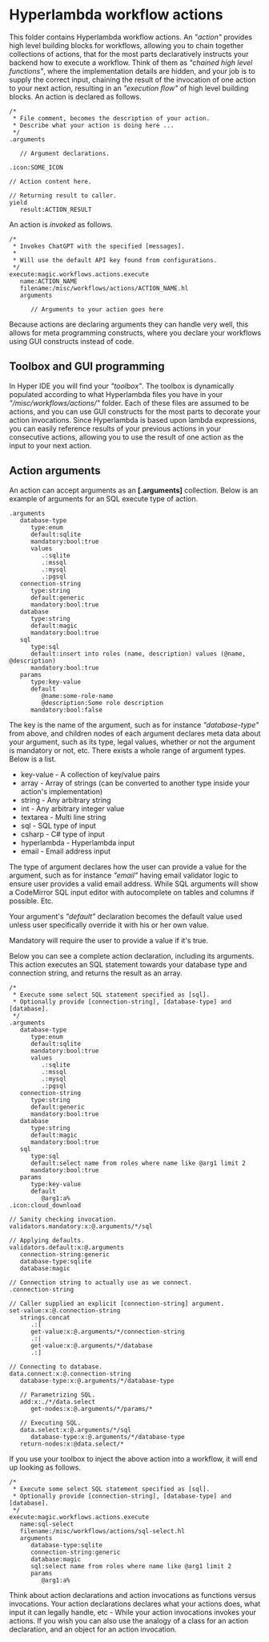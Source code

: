 
# Hyperlambda workflow actions

This folder contains Hyperlambda workflow actions. An _"action"_ provides high level
building blocks for workflows, allowing you to chain together collections of actions, that for the most parts
declaratively instructs your backend how to execute a workflow. Think of them as _"chained high level functions"_,
where the implementation details are hidden, and your job is to supply the correct input, chaining the result
of the invocation of one action to your next action, resulting in an _"execution flow"_ of high level building
blocks. An action is declared as follows. 

```
/*
 * File comment, becomes the description of your action.
 * Describe what your action is doing here ...
 */
.arguments

   // Argument declarations.

.icon:SOME_ICON

// Action content here.

// Returning result to caller.
yield
   result:ACTION_RESULT
```

An action is _invoked_ as follows.

```
/*
 * Invokes ChatGPT with the specified [messages].
 * 
 * Will use the default API key found from configurations.
 */
execute:magic.workflows.actions.execute
   name:ACTION_NAME
   filename:/misc/workflows/actions/ACTION_NAME.hl
   arguments

      // Arguments to your action goes here
```

Because actions are declaring arguments they can handle very well, this allows for meta programming constructs,
where you declare your workflows using GUI constructs instead of code.

## Toolbox and GUI programming

In Hyper IDE you will find your _"toolbox"_. The toolbox is dynamically populated according to what Hyperlambda files
you have in your _"/misc/workflows/actions/"_ folder. Each of these files are assumed to be actions, and you can
use GUI constructs for the most parts to decorate your action invocations. Since Hyperlambda is based upon lambda
expressions, you can easily reference results of your previous actions in your consecutive actions, allowing you to
use the result of one action as the input to your next action.

## Action arguments

An action can accept arguments as an **[.arguments]** collection. Below is an example of arguments for an SQL
execute type of action.

```
.arguments
   database-type
      type:enum
      default:sqlite
      mandatory:bool:true
      values
         .:sqlite
         .:mssql
         .:mysql
         .:pgsql
   connection-string
      type:string
      default:generic
      mandatory:bool:true
   database
      type:string
      default:magic
      mandatory:bool:true
   sql
      type:sql
      default:insert into roles (name, description) values (@name, @description)
      mandatory:bool:true
   params
      type:key-value
      default
         @name:some-role-name
         @description:Some role description
      mandatory:bool:false
```

The key is the name of the argument, such as for instance _"database-type"_ from above, and children nodes of each
argument declares meta data about your argument, such as its type, legal values, whether or not the argument is
mandatory or not, etc. There exists a whole range of argument types. Below is a list.

* key-value - A collection of key/value pairs
* array - Array of strings (can be converted to another type inside your action's implementation)
* string - Any arbitrary string
* int - Any arbitrary integer value
* textarea - Multi line string
* sql - SQL type of input
* csharp - C# type of input
* hyperlambda - Hyperlambda input
* email - Email address input

The type of argument declares how the user can provide a value for the argument, such as for instance _"email"_
having email validator logic to ensure user provides a valid email address. While SQL arguments will show a CodeMirror
SQL input editor with autocomplete on tables and columns if possible. Etc.

Your argument's _"default"_ declaration becomes the default value used unless user specifically override it with
his or her own value.

Mandatory will require the user to provide a value if it's true.

Below you can see a complete action declaration, including its arguments. This action executes an SQL statement
towards your database type and connection string, and returns the result as an array.

```
/*
 * Execute some select SQL statement specified as [sql].
 * Optionally provide [connection-string], [database-type] and [database].
 */
.arguments
   database-type
      type:enum
      default:sqlite
      mandatory:bool:true
      values
         .:sqlite
         .:mssql
         .:mysql
         .:pgsql
   connection-string
      type:string
      default:generic
      mandatory:bool:true
   database
      type:string
      default:magic
      mandatory:bool:true
   sql
      type:sql
      default:select name from roles where name like @arg1 limit 2
      mandatory:bool:true
   params
      type:key-value
      default
         @arg1:a%
.icon:cloud_download

// Sanity checking invocation.
validators.mandatory:x:@.arguments/*/sql

// Applying defaults.
validators.default:x:@.arguments
   connection-string:generic
   database-type:sqlite
   database:magic

// Connection string to actually use as we connect.
.connection-string

// Caller supplied an explicit [connection-string] argument.
set-value:x:@.connection-string
   strings.concat
      .:[
      get-value:x:@.arguments/*/connection-string
      .:|
      get-value:x:@.arguments/*/database
      .:]

// Connecting to database.
data.connect:x:@.connection-string
   database-type:x:@.arguments/*/database-type

   // Parametrizing SQL.
   add:x:./*/data.select
      get-nodes:x:@.arguments/*/params/*

   // Executing SQL.
   data.select:x:@.arguments/*/sql
      database-type:x:@.arguments/*/database-type
   return-nodes:x:@data.select/*
```

If you use your toolbox to inject the above action into a workflow, it will end up looking as follows.

```
/*
 * Execute some select SQL statement specified as [sql].
 * Optionally provide [connection-string], [database-type] and [database].
 */
execute:magic.workflows.actions.execute
   name:sql-select
   filename:/misc/workflows/actions/sql-select.hl
   arguments
      database-type:sqlite
      connection-string:generic
      database:magic
      sql:select name from roles where name like @arg1 limit 2
      params
         @arg1:a%
```

Think about action declarations and action invocations as functions versus invocations. Your action declarations
declares what your actions does, what input it can legally handle, etc - While your action invocations invokes
your actions. If you wish you can also use the analogy of a class for an action declaration, and an object for
an action invocation.
